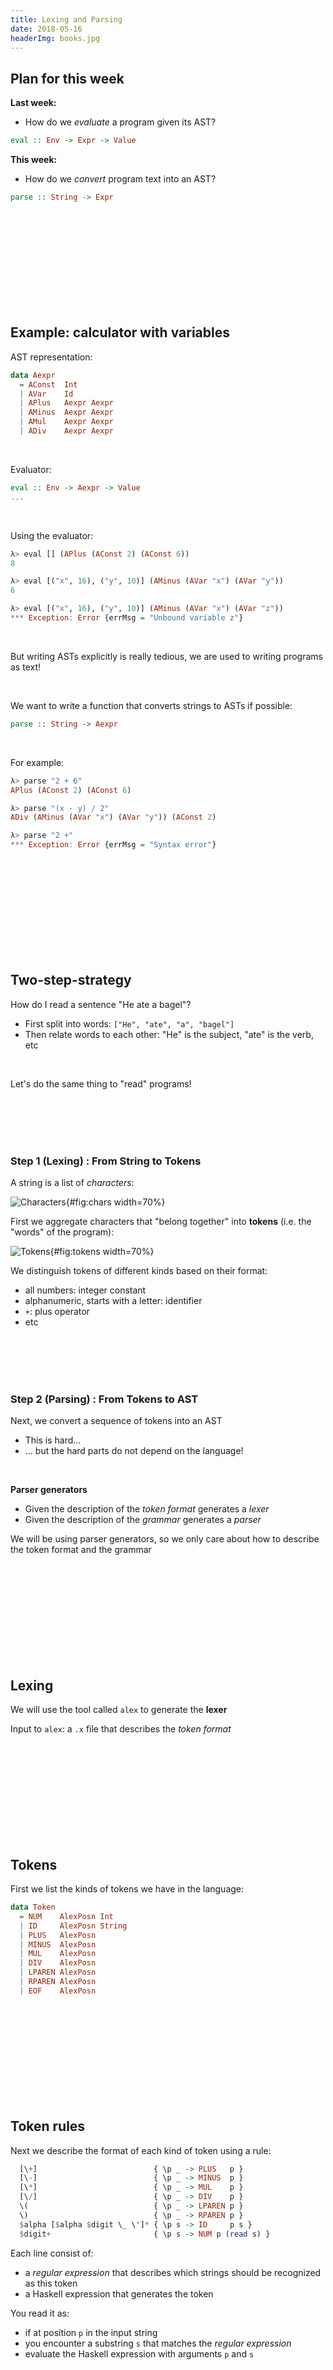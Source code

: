 ```yaml
---
title: Lexing and Parsing
date: 2018-05-16
headerImg: books.jpg
---
```


## Plan for this week


**Last week:**

- How do we *evaluate* a program given its AST?

```haskell
eval :: Env -> Expr -> Value
```

**This week:**

- How do we *convert* program text into an AST?

```haskell
parse :: String -> Expr
```
  
<br>
<br>
<br>
<br>
<br>
<br>
<br>
<br>
<br>

## Example: calculator with variables

AST representation:

```haskell
data Aexpr 
  = AConst  Int
  | AVar    Id
  | APlus   Aexpr Aexpr
  | AMinus  Aexpr Aexpr
  | AMul    Aexpr Aexpr
  | ADiv    Aexpr Aexpr    
```

<br>

Evaluator:

```haskell
eval :: Env -> Aexpr -> Value
...
```

<br>

Using the evaluator:

```haskell
λ> eval [] (APlus (AConst 2) (AConst 6))
8

λ> eval [("x", 16), ("y", 10)] (AMinus (AVar "x") (AVar "y"))
6

λ> eval [("x", 16), ("y", 10)] (AMinus (AVar "x") (AVar "z"))
*** Exception: Error {errMsg = "Unbound variable z"}
```

<br>

But writing ASTs explicitly is really tedious,
we are used to writing programs as text!

<br>

We want to write a function that converts strings to ASTs if possible:

```haskell
parse :: String -> Aexpr
```

<br>

For example:

```haskell
λ> parse "2 + 6"
APlus (AConst 2) (AConst 6)

λ> parse "(x - y) / 2"
ADiv (AMinus (AVar "x") (AVar "y")) (AConst 2)

λ> parse "2 +"
*** Exception: Error {errMsg = "Syntax error"}
```

<br>
<br>
<br>
<br>
<br>
<br>
<br>
<br>
<br>


## Two-step-strategy

How do I read a sentence "He ate a bagel"?

  * First split into words: `["He", "ate", "a", "bagel"]`
  * Then relate words to each other: "He" is the subject, "ate" is the verb, etc
  
<br>  
  
Let's do the same thing to "read" programs! 

<br>
<br>
<br>
<br> 

### Step 1 (Lexing) : From String to Tokens

A string is a list of *characters*:

![Characters](/static/img/info_parser.001a.jpg){#fig:chars width=70%}

First we aggregate characters that "belong together"
into **tokens** (i.e. the "words" of the program):

![Tokens](/static/img/info_parser.001b.jpg){#fig:tokens width=70%}

We distinguish tokens of different kinds based on their format:

* all numbers: integer constant 
* alphanumeric, starts with a letter: identifier
* `+`: plus operator
* etc

<br>
<br>
<br>
<br>

### Step 2 (Parsing) : From Tokens to AST

Next, we convert a sequence of tokens into an AST

  * This is hard...
  * ... but the hard parts do not depend on the language!
  
<br>  
  
**Parser generators**

  * Given the description of the *token format* generates a *lexer*
  * Given the description of the *grammar* generates a *parser*
  
We will be using parser generators,
so we only care about how to describe the token format and the grammar 

<br>
<br>
<br>
<br>
<br>
<br>
<br>
<br>
<br>

## Lexing

We will use the tool called `alex` to generate the **lexer**

Input to `alex`: a `.x` file that describes the *token format*

<br>
<br>
<br>
<br>
<br>
<br>
<br>
<br>
<br>

## Tokens

First we list the kinds of tokens we have in the language:

```haskell
data Token
  = NUM    AlexPosn Int
  | ID     AlexPosn String
  | PLUS   AlexPosn
  | MINUS  AlexPosn
  | MUL    AlexPosn
  | DIV    AlexPosn
  | LPAREN AlexPosn
  | RPAREN AlexPosn
  | EOF    AlexPosn
```

<br>
<br>
<br>
<br>
<br>
<br>
<br>
<br>
<br>

## Token rules

Next we describe the format of each kind of token using a rule:

```haskell
  [\+]                          { \p _ -> PLUS   p }
  [\-]                          { \p _ -> MINUS  p }
  [\*]                          { \p _ -> MUL    p }
  [\/]                          { \p _ -> DIV    p }
  \(                            { \p _ -> LPAREN p }
  \)                            { \p _ -> RPAREN p }
  $alpha [$alpha $digit \_ \']* { \p s -> ID     p s }
  $digit+                       { \p s -> NUM p (read s) }
```

Each line consist of:
  
  * a *regular expression* that describes which strings should be recognized as this token
  * a Haskell expression that generates the token
  
You read it as:

  * if at position `p` in the input string 
  * you encounter a substring `s` that matches the *regular expression*
  * evaluate the Haskell expression with arguments `p` and `s`   
  
<br>
<br>
<br>
<br>
<br>
<br>
<br>
<br>
<br>

## Regular Expressions

A regular expression has one of the following forms:

* `[c1 c2 ... cn]` matches *any of* the characters `c1 .. cn`
    
    * `[0-9]` matches *any digit*
    * `[a-z]` matches *any lower-case letter*    
    * `[A-Z]` matches *any upper-case letter*
    * `[a-z A-Z]` matches *any letter*    
    
* `R1 R2` matches a string `s1 ++ s2` where `s1` matches `R1` and `s2` matches `R2`
    
    * e.g. `[0-9] [0-9]` matches any two-digit string
    
* `R+` matches *one or more* repetitions of what `R` matches

    * e.g. `[0-9]+` matches a natural number
    
* `R*` matches *zero or more* repetitions of what `R` matches    
    
  
<br>
<br>

## QUIZ

Which of the following strings are matched by `[a-z A-Z] [a-z A-Z 0-9]*`?

**(A)** (empty string)

**(B)** `5`

**(C)** `x5`

**(D)** `x`

**(E)** C and D


<br>

(I) final

    *Answer:* E

<br>
<br>
<br>
<br>
<br>
<br>
<br>
<br>

## Back to token rules

We can **name** some common regexps like:

```haskell
$digit = [0-9]
$alpha = [a-z A-Z]
```

and write `[a-z A-Z] [a-z A-Z 0-9]*` as `$alpha [$alpha $digit]*`

<br>

```haskell
  [\+]                          { \p _ -> PLUS   p }
  [\-]                          { \p _ -> MINUS  p }
  [\*]                          { \p _ -> MUL    p }
  [\/]                          { \p _ -> DIV    p }
  \(                            { \p _ -> LPAREN p }
  \)                            { \p _ -> RPAREN p }
  $alpha [$alpha $digit \_ \']* { \p s -> ID     p s }
  $digit+                       { \p s -> NUM p (read s) }
```  

* When you encounter a `+`, generate a `PLUS` token
* ...
* When you encounter a nonempty string of digits, convert it into an integer and generate a `NUM`
* When you encounter an alphanumeric string that starts with a letter, save it in an `ID token


<br>
<br>
<br>
<br>
<br>
<br>
<br>
<br>
<br>

## Running the Lexer

From the token rules, `alex` generates a function `alexScan` which

  * given an input string, find the *longest* prefix `p` that matches one of the rules
  * if `p` is empty, it fails
  * otherwise, it converts `p` into a token and returns the rest of the string

We wrap this function into a handy function

```haskell
parseTokens :: String -> Either ErrMsg [Token]
```

which repeatedly calls `alexScan` until it consumes the whole input string or fails

<br>

We can test the function like so:

```haskell
λ> parseTokens "23 + 4 / off -"
Right [ NUM (AlexPn 0 1 1) 23
      , PLUS (AlexPn 3 1 4)
      , NUM (AlexPn 5 1 6) 4
      , DIV (AlexPn 7 1 8)
      , ID (AlexPn 9 1 10) "off"
      , MINUS (AlexPn 13 1 14) 
      ]      
```

```haskell
λ> parseTokens "%"
Left "lexical error at 1 line, 1 column"
```

<br>
<br>
<br>
<br>

## QUIZ

What is the result of `parseTokens "92zoo"`
(positions omitted for readability)?

**(A)** Lexical error

**(B)** `[ID "92zoo"]`

**(C)** `[NUM "92"]`

**(D)** `[NUM "92", ID "zoo"]`

<br>

(I) final

    *Answer:* D

<br>
<br>
<br>
<br>
<br>
<br>
<br>
<br>

## Parsing

We will use the tool called `happy` to generate the **parser**

Input to `happy`: a `.y` file that describes the *grammar*

<br>
<br>

Wait, wasn't this the grammar?

```haskell
data Aexpr 
  = AConst  Int
  | AVar    Id
  | APlus   Aexpr Aexpr
  | AMinus  Aexpr Aexpr
  | AMul    Aexpr Aexpr
  | ADiv    Aexpr Aexpr    
```

This was *abstract syntax*

Now we need to describe *concrete syntax*

  * What programs look like when written as text
  * and how to map that text into the abstract syntax


<br>
<br>
<br>
<br>
<br>
<br>
<br>
<br>

## Grammars

A grammar is a recursive definition of a set of trees

  - each tree is a *parse tree* for some string
  - *parse* a string `s` = find a parse tree for `s` that belongs to the grammar
  
<br>
<br>  

A grammar is made of:

- **Terminals**: the leaves of the tree (tokens!)

- **Nonterminals:** the internal nodes of the tree

- **Production Rules** that describe how to "produce" a non-terminal from terminals and other non-terminals

    - i.e. what children each nonterminal can have:

```haskell 
Aexpr :   -- NT Aexpr can have as children:
  | Aexpr '+' Aexpr  { ... } -- NT Aexpr, T '+', and NT Aexpr, or 
  | Aexpr '-' AExpr  { ... } -- NT Aexpr, T '-', and NT Aexpr, or 
  | ...
```

<br>
<br>
<br>
<br>
<br>
<br>
<br>
<br>

## Terminals

Terminals correspond to the *tokens* returned by the lexer

In the `.y` file, we have to declare with terminals in the rules 
correspond to which tokens from the `Token` datatype:

```haskell
%token
    TNUM  { NUM _ $$ }
    ID    { ID _ $$  }
    '+'   { PLUS _   }
    '-'   { MINUS _  }
    '*'   { MUL _    }
    '/'   { DIV _    }
    '('   { LPAREN _ }
    ')'   { RPAREN _ }
```

* Each thing on the left is terminal (as appears in the production rules)

* Each thing on the right is a Haskell pattern for datatype `Token`

* We use `$$` to designate one parameter of a token constructor as the **value** of that token

    * we will refer back to it from the production rules
    
<br>
<br>
<br>
<br>
<br>
<br>
<br>
<br>

## Production rules

Next we define productions for our language:

```haskell
Aexpr : TNUM                    { AConst $1    }
      | ID                      { AVar   $1    }
      | '(' Aexpr ')'           { $2           }
      | Aexpr '*' Aexpr         { AMul   $1 $3 }
      | Aexpr '+' Aexpr         { APlus  $1 $3 } 
      | Aexpr '-' Aexpr         { AMinus $1 $3 }
```

The expression on the right computes the *value* of this node

  * `$1 $2 $3` refer to the *values* of the respective child nodes
  
<br>
<br>  
  
**Example:** parsing `(2)` as `AExpr`:

  1. Lexer returns a sequence of `Token`s: `[LPAREN, NUM 2, RPAREN]` 
  
  2. `LPAREN` is the token for terminal `'('`, so let's pick production `'(' Aexpr ')'`
  
  3. Now we have to parse `NUM 2` as `Aexpr` and `RPAREN` as `')'`

  4. `NUM 2` is a token for nonterminal `TNUM`, so let's pick production `TNUM`

  5. The value of this `Aexpr` node is `AConst 2`, since the value of `TNUM` is `2`
  
  6. The value of the top-level `Aexpr` node is also `AConst 2` (see the `'(' Aexpr ')'` production)
  
<br>
<br>
<br>
<br>
<br>
<br>
<br>
<br>  
  
## QUIZ

What is the value of the root `AExpr` node when parsing `1 + 2 + 3`?

```haskell
Aexpr : TNUM                    { AConst $1    }
      | ID                      { AVar   $1    }
      | '(' Aexpr ')'           { $2           }
      | Aexpr '*' Aexpr         { AMul   $1 $3 }
      | Aexpr '+' Aexpr         { APlus  $1 $3 } 
      | Aexpr '-' Aexpr         { AMinus $1 $3 }
```

**(A)** Cannot be parsed as `AExpr`

**(B)** `6`

**(C)** `APlus (APlus (AConst 1) (AConst 2)) (AConst 3)`

**(D)** `APlus (AConst 1) (APlus (AConst 2) (AConst 3))`


<br>

(I) final

    *Answer:* Could be C or D

<br>
<br>
<br>
<br>
<br>
<br>
<br>
<br>

## Running the Parser

First, we should tell the parser that the top-level non-terminal is `AExpr`:

```haskell
%name aexpr
```

From the production rules and this line, `happy` generates a function `aexpr` that tries to parse a sequence of tokens as `AExpr`

We package this function together with the lexer and the evaluator into a handy function

```haskell
evalString :: Env -> String -> Int
```

<br>

We can test the function like so:

(I) lecture

    ```haskell
    λ> evalString [] "1 + 3 + 6"
    10

    λ> evalString [("x", 100), ("y", 20)] "x - y"
    ???

    λ> evalString [] "2 * 5 + 5"
    ???

    λ> evalString [] "2 - 1 - 1"
    ???
    ```
    
(I) final

    ```haskell
    λ> evalString [] "1 + 3 + 6"
    10

    λ> evalString [("x", 100), ("y", 20)] "x - y"
    80

    λ> evalString [] "2 * 5 + 5"
    20

    λ> evalString [] "2 - 1 - 1"
    2
    ```
    

<br>
<br>
<br>
<br>
<br>
<br>
<br>
<br>
<br>

## Precedence and associativity

```haskell
λ> evalString [] "2 * 5 + 5"
20
```

The problem is that our grammar is **ambiguous**!

There are multiple ways of parsing the string `2 * 5 + 5`, namely

- `APlus (AMul (AConst 2) (AConst 5)) (AConst 5)` (good)
- `AMul  (AConst 2) (APlus (AConst 5) (AConst 5))` (bad!)

*Wanted:* tell `happy` that `*` has higher **precedence** than `+`!

<br>
<br>


```haskell
λ> evalString [] "2 - 1 - 1"
2
```

There are multiple ways of parsing `2 - 1 - 1`, namely

- `AMinus (AMinus (AConst 2) (AConst 1)) (AConst 1)`  (good)
- `AMinus (AConst 2) (AMinus (AConst 1) (AConst 1))` (bad!)

*Wanted:* tell `happy` that `-` is **left-associative**!

<br>
<br>

How do we communicate precedence and associativity to `happy`?

<br>
<br>
<br>
<br>

### Solution 1: Grammar factoring

We can split the `AExpr` non-terminal into multiple "levels"

```haskell
Aexpr : Aexpr '+' Aexpr2
      | Aexpr '-' Aexpr2
      | Aexpr2

Aexpr2 : Aexpr2 '*' Aexpr3
       | Aexpr2 '/' Aexpr3
       | Aexpr3

Aexpr3 : TNUM
       | ID
       | '(' Aexpr ')'
```

Intuition: `AExpr2` "binds tighter" than `AExpr`, and `AExpr3` is the tightest


Now I cannot parse the string `2 * 5 + 5` as

- `AMul  (AConst 2) (APlus (AConst 5) (AConst 5))`

- Why?

(I) final

    Because the RHS of `*` has to be `AExpr3`, while `5 + 5` is *not* an `AExpr3` (it's an `AExpr`)


<br>
<br>
<br>
<br>

### Solution 2: Parser directives

This problem is so common that parser generators have a special syntax for it!

```haskell 
%left '+' '-'
%left '*' '/'
```

What this means:

  - All our operators are left-associative
  - Operators on the lower line have higher precedence
  
<br>
<br>
<br>
<br>
<br>
<br>
<br>
<br>

That's all folks!  



[0]: https://github.com/ucsd-cse130/arith/blob/master/src/Language/Arith/Types.hs 
[1]: https://github.com/ucsd-cse130/arith/blob/master/src/Language/Arith/Parser0.y
[2]: https://github.com/ucsd-cse130/arith/blob/master/src/Language/Arith/Lexer.x
[3]: https://github.com/ucsd-cse130/arith/blob/master/src/Language/Arith/Parser1.y
[4]: https://github.com/ucsd-cse130/arith/blob/master/src/Language/Arith/Parser2.y
[7]: http://en.wikipedia.org/wiki/Regular_expression
